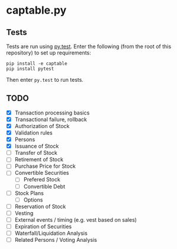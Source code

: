 captable.py
===========

Tests
-----
Tests are run using [py.test](https://pytest.org/). Enter the following (from
the root of this repository) to set up requirements:

```
pip install -e captable
pip install pytest
```

Then enter `py.test` to run tests.

TODO
----
* [x] Transaction processing basics
* [x] Transactional failure, rollback
* [x] Authorization of Stock
* [x] Validation rules
* [x] Persons
* [x] Issuance of Stock
* [ ] Transfer of Stock
* [ ] Retirement of Stock
* [ ] Purchase Price for Stock
* [ ] Convertible Securities
  * [ ] Prefered Stock
  * [ ] Convertible Debt
* [ ] Stock Plans
  * [ ] Options
* [ ] Reservation of Stock
* [ ] Vesting
* [ ] External events / timing (e.g. vest based on sales)
* [ ] Expiration of Securities
* [ ] Waterfall/Liquidation Analysis
* [ ] Related Persons / Voting Analysis